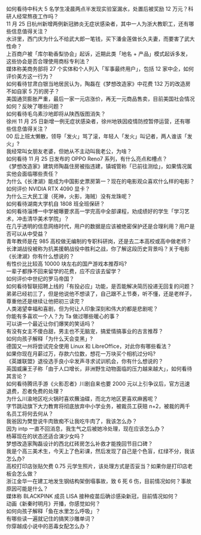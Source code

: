 如何看待中科大 5 名学生凌晨两点半发现实验室漏水，处置后被奖励 12 万元？科研人经常熬夜工作吗？  
11 月 25 日杭州新增两例新冠肺炎无症状感染者，其中一人为浙大教职工，还有哪些信息值得关注？  
水浒里，西门庆为什么不给武大郎一笔钱，买下潘金莲做长久夫妻，而要害了武大性命？  
上百商户被「库尔勒香梨协会」起诉，近期此类「地名 + 产品」模式起诉多发，这些协会是否合理使用商标专利法？  
媒体称美商务部将 27 个实体和个人列入「军事最终用户」，包括 12 家中企，如何评价美方这一行为？  
如何看待甘肃白银当地居民认为，陶磊在《梦想改造家》中花费 132 万的改造房不如自家 5 万的房子？  
美国通货膨胀严重，最后一家一元店涨价，再无一元商品售卖，目前美国社会情况如何？反映了哪些问题？  
如何看待毛乌素沙地即将从陕西版图消失？  
徐州 11 月 25 日新增一例无症状感染者，徐州地铁因疫情防控暂停运营，还有哪些信息值得关注？  
00 后上班太懒散，领导「发火」骂了滚，年轻人「发火」叫记者，两人谁该「发火」?  
我经常叫女朋友老婆，但她从不主动叫我老公，为啥？  
如何看待 11 月 25 日发布的 OPPO Reno7 系列，有什么亮点和槽点？  
《梦想改造家》建筑师陶磊住房被指违建，镇城管称「已前往测绘」，如果情况属实他会面临哪些责任？  
为什么《长津湖》能成为中国影史票房第一？现在的电影观众喜欢什么样的电影？  
如何评价 NVIDIA RTX 4090 显卡？  
为什么三大民工漫（死神，火影，海贼）没有龙珠呢？  
如何看待湖南大学机自 1808 班全班保研？  
如何看待淄博一中学被曝要求高一学完高中全部课程，劝成绩好的学生「学习艺术，冲击清华美术学院」？  
在几乎透明的信息网络时代，用户的数据是应该被绝密保护还是合理利用？用户是否可以从中受益？  
青年教师是在 985 高校做无编制的专职科研岗，还是去二本高校或高中做老师？  
长津湖战役被称为抗美援朝战役中胜利之战，你了解这段历史背景吗？关于电影《长津湖》你有什么想说的？  
有性价比比较高 10000 块左右的国产游戏本推荐吗?  
一辈子都挣不回来留学的花费，应不应该去留学？  
如何评价中世纪的罗马帝国？  
如何看待智联招聘上线的「有投必应」功能，是否能解决简历投递无回复的问题？  
弟弟已经初三了，但是他说他不想读了，自己跟不上节奏，听不懂，还是老样子，尊重他还是继续让他把初三读完？  
人类渴望幸福和喜剧，但为何让人印象深刻和伟大的都是悲剧呢？  
你能有多喜欢一个人？为 Ta 做过哪些暖心的事？  
可以讲一个最近让你们爆笑的笑话吗？  
有没有女主不傻白甜，男主也不无脑宠，搞爱情搞事业的古言推荐？  
如何向孩子解释「为什么天会变黑」?  
德国又一州将尝试完全使用 Linux 和 LibreOffice，对此你有哪些看法？  
如果你现在月薪过万，存款六位数，想花一万块买个相机过分吗?  
《英雄联盟》退役选手良小伞发声寻求试训机会，你有什么想说的？  
英国威廉王子称「由于人口增长，非洲野生动物面临的压力越来越大」，如何看待其言论？  
如何看待腾讯手游《火影忍者》川剧自来也要 2000 元以上引争议后，官方迅速退费，忍者免费的处理？  
为什么川渝地区吃火锅时喜欢蘸油碟，而北方地区更喜欢麻酱呢？  
字节跳动旗下大力教育将彻底放弃中小学业务，被裁员工获赔 n+2，被裁的两千名员工将何去何从？  
我爸因为樊登说牛肉致痴不让我吃牛肉了，我该怎么办？  
因为 intp 一直不回消息，我生气之后被她冷处理，现在应该怎么办？  
杨幂现在的状态还适合演少女吗？  
梦想改造家陶磊设计的西北红砖房怎么补救才能挽回节目口碑？  
我是个高三美术生，今天上了色彩课，然后发现了自己是个色盲，红绿不分，我该怎么办?  
高校打印店张贴欠费 0.75 元学生照片，该处理方式是否妥当？如果你是打印店老板会怎么做？  
浙江金华一在建工地发生钢结构架倒塌事故，致 6 死 6 伤，目前情况如何？事故原因可能是什么？  
媒体称 BLACKPINK 成员 LISA 接种疫苗后确诊感染新冠，目前情况如何？  
动画《新秦时明月》开播，你感觉如何？  
如何向孩子解释「鱼在水里怎么呼吸」？  
有哪些读一遍就记住的搞笑沙雕单词？  
你穿越成小说中的恶毒女配怎么办？  
